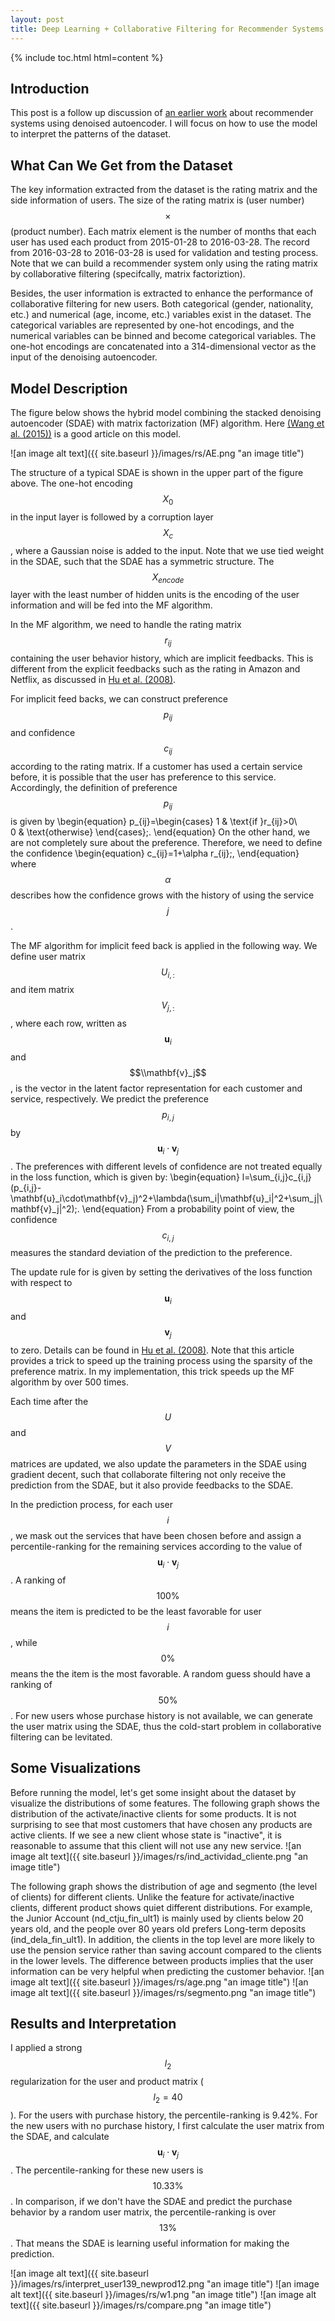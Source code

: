 ```yaml
---
layout: post
title: Deep Learning + Collaborative Filtering for Recommender Systems
---
```


{% include toc.html html=content %}


## Introduction

This post is a follow up discussion of [an earlier work](https://github.com/xiaoouzhang/Collaborative-Deep-Learning-for-Recommender-Systems) about recommender systems using denoised autoencoder. I will focus on how to use the model to interpret the patterns of the dataset.

## What Can We Get from the Dataset
The key information extracted from the dataset is the rating matrix and the side information of users. The size of the rating matrix is (user number) $$\times$$ (product number). Each matrix element is the number of months that each user has used each product from 2015-01-28 to 2016-03-28. The record from 2016-03-28 to 2016-03-28 is used for validation and testing process. Note that we can build a recommender system only using the rating matrix by collaborative filtering (specifcally, matrix factoriztion).

Besides, the user information is extracted to enhance the performance of collaborative filtering for new users. Both categorical (gender, nationality, etc.) and numerical (age, income, etc.) variables exist in the dataset. The categorical variables are represented by one-hot encodings, and the numerical variables can be binned and become categorical variables. The one-hot encodings are concatenated into a 314-dimensional vector as the input of the denoising autoencoder.


## Model Description

The figure below shows the hybrid model combining the stacked denoising autoencoder (SDAE) with matrix factorization (MF) algorithm. Here [(Wang et al. (2015))](https://dl.acm.org/citation.cfm?id=2783273) is a good article on this model.

![an image alt text]({{ site.baseurl }}/images/rs/AE.png "an image title")

The structure of a typical SDAE is shown in the upper part of the figure above. The one-hot encoding $$X_0$$ in the input layer is followed by a corruption layer $$X_c$$, where a Gaussian noise is added to the input. Note that we use tied weight in the SDAE, such that the SDAE has a symmetric structure. The $$X_{encode}$$ layer with the least number of hidden units is the encoding of the user information and will be fed into the MF algorithm.

In the MF algorithm, we need to handle the rating matrix $$r_{ij}$$ containing the user behavior history, which are implicit feedbacks. This is different from the explicit feedbacks such as the rating in Amazon and Netflix, as discussed in [Hu et al. (2008)](https://dl.acm.org/citation.cfm?id=1510528.1511352).

For implicit feed backs, we can construct preference $$p_{ij}$$ and confidence $$c_{ij}$$ according to the rating matrix. If a customer has used a certain service before, it is possible that the user has preference to this service. Accordingly, the definition of preference $$p_{ij}$$ is given by
\begin{equation}
p_{ij}=\begin{cases}
1 & \text{if }r_{ij}>0\\\
0 & \text{otherwise}
\end{cases}\;.
\end{equation}
On the other hand, we are not completely sure about the preference. Therefore, we need to define the confidence
\begin{equation}
c_{ij}=1+\alpha r_{ij}\;,
\end{equation}
where $$\alpha$$ describes how the confidence grows with the history of using the service $$j$$. 

The MF algorithm for implicit feed back is applied in the following way. We define user matrix $$U_{i,:}$$ and item matrix $$V_{j,:}$$, where each row, written as $$\mathbf{u}_i$$ and $$\\mathbf{v}_j$$, is the vector in the latent factor representation for each customer and service, respectively. We predict the preference $$p_{i,j}$$ by $$\mathbf{u}_i\cdot\mathbf{v}_j$$. The preferences with different levels of confidence are not treated equally in the loss function, which is given by:
\begin{equation}
l=\sum_{i,j}c_{i,j}(p_{i,j}-\mathbf{u}_i\cdot\mathbf{v}_j)^2+\lambda(\sum_i\|\mathbf{u}_i\|^2+\sum_j\|\mathbf{v}_j\|^2)\;.
\end{equation}
From a probability point of view, the confidence $$c_{i,j}$$ measures the standard deviation of the prediction to the preference.

The update rule for is given by setting the derivatives of the loss function with respect to $$\mathbf{u}_i$$ and $$\mathbf{v}_j$$ to zero. Details can be found in [Hu et al. (2008)](https://dl.acm.org/citation.cfm?id=1510528.1511352). Note that this article provides a trick to speed up the training process using the sparsity of the preference matrix. In my implementation, this trick speeds up the MF algorithm by over 500 times.

Each time after the $$U$$ and $$V$$ matrices are updated, we also update the parameters in the SDAE using gradient decent, such that collaborate filtering not only receive the prediction from the SDAE, but it also provide feedbacks to the SDAE. 

In the prediction process, for each user $$i$$, we mask out the services that have been chosen before and assign a percentile-ranking for the remaining services according to the value of $$\mathbf{u}_i\cdot\mathbf{v}_j$$. A ranking of $$100\%$$ means the item is predicted to be the least favorable for user $$i$$, while $$0\%$$ means the the item is the most favorable. A random guess should have a ranking of $$50\%$$. For new users whose purchase history is not available, we can generate the user matrix using the SDAE, thus the cold-start problem in collaborative filtering can be levitated.

## Some Visualizations
Before running the model, let's get some insight about the dataset by visualize the distributions of some features. The following graph shows the distribution of the activate/inactive clients for some products. It is not surprising to see that most customers that have chosen any products are active clients. If we see a new client whose state is "inactive", it is reasonable to assume that this client will not use any new service.
![an image alt text]({{ site.baseurl }}/images/rs/ind_actividad_cliente.png "an image title")

The following graph shows the distribution of age and segmento (the level of clients) for different clients. Unlike the feature for activate/inactive clients, different product shows quiet different distributions. For example, the Junior Account (nd_ctju_fin_ult1) is mainly used by clients below 20 years old, and the people over 80 years old prefers Long-term deposits (ind_dela_fin_ult1). In addition, the clients in the top level are more likely to use the pension service rather than saving account compared to the clients in the lower levels. The difference between products implies that the user information can be very helpful when predicting the customer behavior.
![an image alt text]({{ site.baseurl }}/images/rs/age.png "an image title")
![an image alt text]({{ site.baseurl }}/images/rs/segmento.png "an image title")

## Results and Interpretation
I applied a strong $$l_2$$ regularization for the user and product matrix ($$l_2=40$$). For the users with purchase history, the percentile-ranking is $9.42\%$. For the new users with no purchase history, I first calculate the user matrix from the SDAE, and calculate $$\mathbf{u}_i\cdot\mathbf{v}_j$$. The percentile-ranking for these new users is $$10.33\%$$. In comparison, if we don't have the SDAE and predict the purchase behavior by a random user matrix, the percentile-ranking is over $$13\%$$. That means the SDAE is learning useful information for making the prediction.

![an image alt text]({{ site.baseurl }}/images/rs/interpret_user139_newprod12.png "an image title")
![an image alt text]({{ site.baseurl }}/images/rs/w1.png "an image title")
![an image alt text]({{ site.baseurl }}/images/rs/compare.png "an image title")
